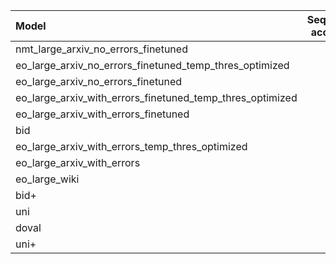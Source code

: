 | Model                                                     |   Sequence accuracy |        MNED |   MED |       F1 |   Precision |   Recall |
|:----------------------------------------------------------|--------------------:|------------:|------:|---------:|------------:|---------:|
| nmt_large_arxiv_no_errors_finetuned                       |               0.972 | 0.000424223 | 0.041 | 0.998695 |    0.999426 | 0.997964 |
| eo_large_arxiv_no_errors_finetuned_temp_thres_optimized   |               0.97  | 0.000351439 | 0.036 | 0.998854 |    0.999172 | 0.998537 |
| eo_large_arxiv_no_errors_finetuned                        |               0.97  | 0.000351439 | 0.036 | 0.998854 |    0.999172 | 0.998537 |
| eo_large_arxiv_with_errors_finetuned_temp_thres_optimized |               0.967 | 0.000463594 | 0.047 | 0.998504 |    0.999108 | 0.9979   |
| eo_large_arxiv_with_errors_finetuned                      |               0.967 | 0.000463594 | 0.047 | 0.998504 |    0.999108 | 0.9979   |
| bid                                                       |               0.962 | 0.000445411 | 0.049 | 0.998441 |    0.99879  | 0.998091 |
| eo_large_arxiv_with_errors_temp_thres_optimized           |               0.956 | 0.00055987  | 0.06  | 0.99809  |    0.998535 | 0.997646 |
| eo_large_arxiv_with_errors                                |               0.956 | 0.00055987  | 0.06  | 0.99809  |    0.998535 | 0.997646 |
| eo_large_wiki                                             |               0.952 | 0.000613998 | 0.072 | 0.997708 |    0.998407 | 0.997009 |
| bid+                                                      |               0.931 | 0.00102965  | 0.087 | 0.997229 |    0.998342 | 0.996119 |
| uni                                                       |               0.93  | 0.00090024  | 0.096 | 0.996944 |    0.997452 | 0.996437 |
| doval                                                     |               0.922 | 0.00106286  | 0.117 | 0.996283 |    0.994861 | 0.997709 |
| uni+                                                      |               0.899 | 0.00179172  | 0.142 | 0.995479 |    0.996303 | 0.994655 |